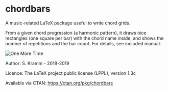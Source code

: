 # chordbars
A music-related LaTeX package useful to write chord grids.

From a given chord progression (a harmonic pattern), it draws nice rectangles (one square per bar) with the chord name inside, and shows the number of repetitions and the bar count.
For details, see included manual.

![One More Time](blob/master/manual_lst/OneMoreTime.png)

Author: S. Kramm - 2018-2019

Licence: The LaTeX project public license (LPPL), version 1.3c

Available via CTAN: https://ctan.org/pkg/chordbars

